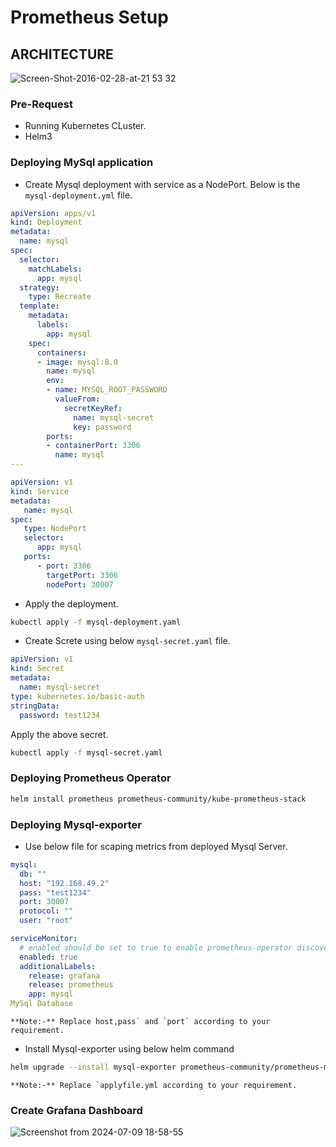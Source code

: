 # Prometheus Setup

## ARCHITECTURE

![Screen-Shot-2016-02-28-at-21 53 32](https://github.com/Avinash828/Avinash-interview/assets/78551424/86f584ce-e049-48b8-9a94-445ef0e79a7f)

### Pre-Request
- Running Kubernetes CLuster.
- Helm3

### Deploying MySql application

- Create Mysql deployment with service as a NodePort. Below is the `mysql-deployment.yml` file.
```yaml
apiVersion: apps/v1
kind: Deployment
metadata:
  name: mysql
spec:
  selector:
    matchLabels:
      app: mysql
  strategy:
    type: Recreate
  template:
    metadata:
      labels:
        app: mysql
    spec:
      containers:
      - image: mysql:8.0
        name: mysql
        env:
        - name: MYSQL_ROOT_PASSWORD
          valueFrom:
            secretKeyRef:
              name: mysql-secret
              key: password
        ports:
        - containerPort: 3306
          name: mysql
---

apiVersion: v1
kind: Service
metadata:
   name: mysql
spec:
   type: NodePort
   selector:
      app: mysql
   ports:
      - port: 3306
        targetPort: 3306
        nodePort: 30007
```
- Apply the deployment.
```bash
kubectl apply -f mysql-deployment.yaml
```
- Create Screte using below `mysql-secret.yaml` file.

```yaml
apiVersion: v1
kind: Secret
metadata:
  name: mysql-secret
type: kubernetes.io/basic-auth
stringData:
  password: test1234
```
Apply the above secret.
```bash
kubectl apply -f mysql-secret.yaml
```

### Deploying Prometheus Operator
```bash
helm install prometheus prometheus-community/kube-prometheus-stack
```
### Deploying Mysql-exporter

- Use below file for scaping metrics from deployed Mysql Server.
```yaml
mysql:
  db: ""
  host: "192.168.49.2"
  pass: "test1234"
  port: 30007
  protocol: ""
  user: "root"

serviceMonitor:
  # enabled should be set to true to enable prometheus-operator discovery of this service
  enabled: true
  additionalLabels:
    release: grafana
    release: prometheus
    app: mysql
MySql Database
```
``**Note:-** Replace host,pass` and `port` according to your requirement.``

- Install Mysql-exporter using below helm command

```bash
helm upgrade --install mysql-exporter prometheus-community/prometheus-mysql-exporter -f applyfile.yml
```
``**Note:-** Replace `applyfile.yml according to your requirement.``


### Create Grafana Dashboard

![Screenshot from 2024-07-09 18-58-55](https://github.com/Avinash828/Avinash-interview/assets/78551424/44fa15e8-15c4-44f6-986b-9776d49f1adb)

